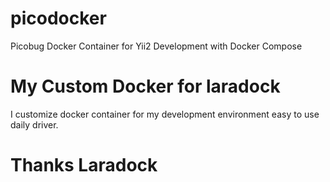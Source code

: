 # picodocker
Picobug Docker Container for Yii2 Development with Docker Compose 

# My Custom Docker for laradock
I customize docker container for my development environment easy to use daily driver. 

# Thanks Laradock
